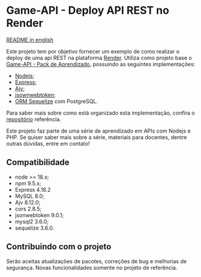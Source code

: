 # Game-API - Deploy API REST no Render

[README in english](README-en-us.md)

Este projeto tem por objetivo fornecer um exemplo de como realizar o deploy de uma api REST na plataforma [Render](https://render.com/). Utiliza como projeto base o [Game-API - Pack de Aprendizado](https://github.com/fabiosperotto/api-players-express), possuindo as seguintes implementações:

- [Nodejs](https://nodejs.org/en);
- [Express](https://expressjs.com/);
- [Ajv](https://ajv.js.org/);
- [jsownwebtoken](https://github.com/auth0/node-jsonwebtoken);
- [ORM Sequelize](https://sequelize.org/) com PostgreSQL.

Para saber mais sobre como está organizado esta implementação, confira o [repositório](https://github.com/fabiosperotto/api-players-express) referência.

Este projeto faz parte de uma série de aprendizado em APIs com Nodejs e PHP. Se quiser saber mais sobre a série, materiais para docentes, dentre outras dúvidas, entre em contato!

## Compatibilidade

- node >= 18.x;
- npm 9.5.x;
- Express 4.18.2
- MySQL 8.0;
- Ajv 8.12.0;
- cors 2.8.5;
- jsonwebtoken 9.0.1;
- mysql2 3.6.0;
- sequelize 3.6.0.

## Contribuindo com o projeto

Serão aceitas atualizações de pacotes, correções de bug e melhorias de segurança. Novas funcionalidades somente no projeto de referência.
